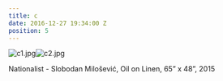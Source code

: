 ```yaml
---
title: c
date: 2016-12-27 19:34:00 Z
position: 5
---
```


![c1.jpg](/uploads/c1.jpg)![c2.jpg](/uploads/c2.jpg)

Nationalist - Slobodan Milošević,
Oil on Linen,
65” x 48”,
2015
